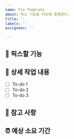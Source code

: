 ```yaml
---
name: Fix Template
about: 픽스 기능을 이슈에 등록한다.
title: ''
labels: ''
assignees: ''

---
```


## 🤷 픽스할 기능

## 🔨 상세 작업 내용

- [ ] To-do 1
- [ ] To-do 2
- [ ] To-do 3

## 📄 참고 사항

## ⏰ 예상 소요 기간
